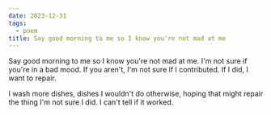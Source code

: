 ```yaml
---
date: 2023-12-31
tags:
  - poem
title: Say good morning to me so I know you're not mad at me
---
```


Say good morning to me so I know you're not mad at me.
I'm not sure if you're in a bad mood. If you aren't, I'm not sure if I contributed.
If I did, I want to repair.

I wash more dishes, dishes I wouldn't do otherwise, hoping that might repair the thing I'm not sure I did.
I can't tell if it worked.